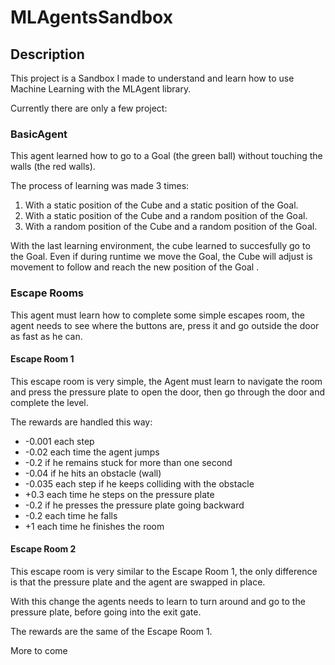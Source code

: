 # MLAgentsSandbox

## Description
This project is a Sandbox I made to understand and learn how to use Machine Learning with the MLAgent library.

Currently there are only a few project:

### BasicAgent
This agent learned how to go to a Goal (the green ball) without touching the walls (the red walls).

The process of learning was made 3 times:
1. With a static position of the Cube and a static position of the Goal.
2. With a static position of the Cube and a random position of the Goal.
3. With a random position of the Cube and a random position of the Goal.

With the last learning environment, the cube learned to succesfully go to the Goal. Even if during runtime we move the Goal, the Cube will adjust is movement to follow and reach the new position of the Goal .


### Escape Rooms
This agent must learn how to complete some simple escapes room, the agent needs to see where the buttons are, press it and go outside the door as fast as he can.

#### Escape Room 1
This escape room is very simple, the Agent must learn to navigate the room and press the pressure plate to open the door, then go through the door and complete the level.

The rewards are handled this way:
- -0.001 each step
- -0.02 each time the agent jumps
- -0.2 if he remains stuck for more than one second
- -0.04 if he hits an obstacle (wall)
- -0.035 each step if he keeps colliding with the obstacle
- +0.3 each time he steps on the pressure plate
- -0.2 if he presses the pressure plate going backward
- -0.2 each time he falls
- +1 each time he finishes the room

#### Escape Room 2
This escape room is very similar to the Escape Room 1, the only difference is that the pressure plate and the agent are swapped in place.

With this change the agents needs to learn to turn around and go to the pressure plate, before going into the exit gate.

The rewards are the same of the Escape Room 1.

More to come

